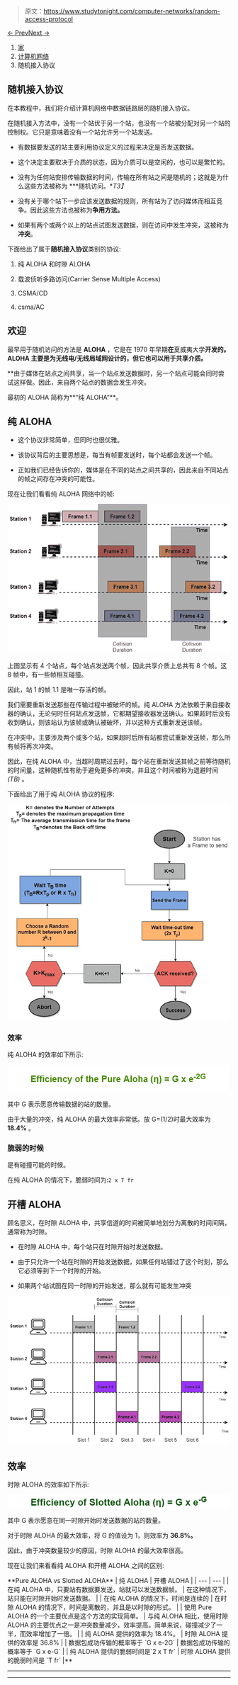 > 原文：<https://www.studytonight.com/computer-networks/random-access-protocol>

[← Prev](/computer-networks/gigabit-ethernet "Gigabit Ethernet")[Next →](/computer-networks/controlled-access-protocols "Controlled Access Protocols")

<nav aria-label="breadcrumb">

1.  [家](/)
2.  [计算机网络](/computer-networks)
3.  随机接入协议

</nav>

<article>

# 随机接入协议

在本教程中，我们将介绍计算机网络中数据链路层的随机接入协议。

在随机接入方法中，没有一个站优于另一个站，也没有一个站被分配对另一个站的控制权。它只是意味着没有一个站允许另一个站发送。

*   有数据要发送的站主要利用协议定义的过程来决定是否发送数据。

*   这个决定主要取决于介质的状态，因为介质可以是空闲的，也可以是繁忙的。

*   没有为任何站安排传输数据的时间，传输在所有站之间是随机的；这就是为什么这些方法被称为 ***随机访问。**T3】*

*   没有关于哪个站下一步应该发送数据的规则，所有站为了访问媒体而相互竞争。因此这些方法也被称为**争用方法。**

*   如果有两个或两个以上的站点试图发送数据，则在访问中发生冲突，这被称为**冲突**。

下面给出了属于**随机接入协议**类别的协议:

1.  纯 ALOHA 和时隙 ALOHA

2.  载波侦听多路访问(Carrier Sense Multiple Access)

3.  CSMA/CD

4.  csma/AC

## 欢迎

最早用于随机访问的方法是 **ALOHA** ，它是在 1970 年早期**在**夏威夷大学**开发的。ALOHA 主要是为无线电/无线局域网设计的，但它也可以用于共享介质。**

 **由于媒体在站点之间共享，当一个站点发送数据时，另一个站点可能会同时尝试这样做。因此，来自两个站点的数据会发生冲突。

最初的 ALOHA 简称为**“纯 ALOHA”**。

## 纯 ALOHA

*   这个协议非常简单，但同时也很优雅。

*   该协议背后的主要思想是，每当有帧要发送时，每个站都会发送一个帧。

*   正如我们已经告诉你的，媒体是在不同的站点之间共享的，因此来自不同站点的帧之间存在冲突的可能性。

现在让我们看看纯 ALOHA 网络中的帧:

![](img/94d97b1d71284495aa7f7ccacc79e713.png)

上图显示有 4 个站点，每个站点发送两个帧，因此共享介质上总共有 8 个帧。这 8 帧中，有一些帧相互碰撞。

因此，站 1 的帧 1.1 是唯一存活的帧。

我们需要重新发送那些在传输过程中被破坏的帧。纯 ALOHA 方法依赖于来自接收器的确认，无论何时任何站点发送帧，它都期望接收器发送确认。如果超时后没有收到确认，则该站认为该帧或确认被破坏，并以这种方式重新发送该帧。

在冲突中，主要涉及两个或多个站，如果超时后所有站都尝试重新发送帧，那么所有帧将再次冲突。

因此，在纯 ALOHA 中，当超时周期过去时，每个站在重新发送其帧之前等待随机的时间量，这种随机性有助于避免更多的冲突，并且这个时间被称为退避时间 *(TB)* 。

下面给出了用于纯 ALOHA 协议的程序:

![](img/7e3f45335c509aa723d9e302d9049617.png)

### 效率

纯 ALOHA 的效率如下所示:

![](img/3e1653f6801875ef451a19e5dfd79fcc.png)

其中 G 表示愿意传输数据的站的数量。

由于大量的冲突，纯 ALOHA 的最大效率非常低。放 G=(1/2)时最大效率为 **18.4%** 。

### 脆弱的时候

是有碰撞可能的时候。

在纯 ALOHA 的情况下，脆弱时间为:`2 x T fr`

## 开槽 ALOHA

顾名思义，在时隙 ALOHA 中，共享信道的时间被简单地划分为离散的时间间隔，通常称为时隙。

*   在时隙 ALOHA 中，每个站只在时隙开始时发送数据。

*   由于只允许一个站在时隙的开始发送数据，如果任何站错过了这个时刻，那么它必须等到下一个时隙的开始。

*   如果两个站试图在同一时隙的开始发送，那么就有可能发生冲突

![](img/4632ff7d4cc15826a876ac0be0818abc.png)

## 效率

时隙 ALOHA 的效率如下所示:

![](img/ff88dc46d4001f55b059f5ad7e5ce00e.png)

其中 G 表示愿意在同一时隙开始时发送数据的站的数量。

对于时隙 ALOHA 的最大效率，将 G 的值设为 1，则效率为 **36.8%。**

因此，由于冲突数量较少的原因，时隙 ALOHA 的最大效率很高。

现在让我们来看看纯 ALOHA 和开槽 ALOHA 之间的区别:

<caption>**Pure ALOHA vs Slotted ALOHA**</caption>
| 纯 ALOHA | 开槽 ALOHA |
| --- | --- |
| 在纯 ALOHA 中，只要站有数据要发送，站就可以发送数据帧。 | 在这种情况下，站只能在时隙开始时发送数据。 |
| 在纯 ALOHA 的情况下，时间是连续的 | 在时隙 ALOHA 的情况下，时间是离散的，并且是以时隙的形式。 |
| 使用 Pure ALOHA 的一个主要优点是这个方法的实现简单。 | 与纯 ALOHA 相比，使用时隙 ALOHA 的主要优点之一是冲突数量减少，效率提高。简单来说，碰撞减少了一半，而效率增加了一倍。 |
| 纯 ALOHA 提供的效率为 18.4%。 | 时隙 ALOHA 提供的效率是 36.8% |
| 数据包成功传输的概率等于 `G x e-2G` | 数据包成功传输的概率等于 `G x e-G` |
| 纯 ALOHA 提供的脆弱时间是`2 x T fr` | 时隙 ALOHA 提供的脆弱时间是 `T fr` |** </article>

* * *

* * *